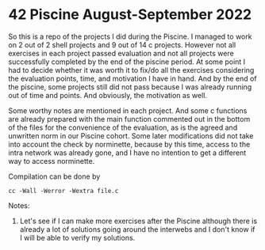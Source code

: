# 42 Piscine August-September 2022

So this is a repo of the projects I did during the Piscine. I managed to work on 2 out of 2 shell projects and 9 out of 14 c projects. However not all exercises in each project passed evaluation and not all projects were successfully completed by the end of the piscine period. At some point I had to decide whether it was worth it to fix/do all the exercises considering the evaluation points, time, and motivation I have in hand. And by the end of the piscine, some projects still did not pass because I was already running out of time and points. And obviously, the motivation as well. 

Some worthy notes are mentioned in each project. And some c functions are already prepared with the main function commented out in the bottom of the files for the convenience of the evaluation, as is the agreed and unwritten norm in our Piscine cohort. Some later modifications did not take into account the check by norminette, because by this time, access to the intra network was already gone, and I have no intention to get a different way to access norminette. 

Compilation can be done by 

```shell
cc -Wall -Werror -Wextra file.c
```


Notes:
1. Let's see if I can make more exercises after the Piscine although there is already a lot of solutions going around the interwebs and I don't know if I will be able to verify my solutions.

